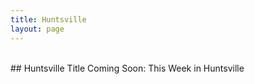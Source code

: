 ```yaml
---
title: Huntsville
layout: page
---
```

<br>
## Huntsville Title
Coming Soon: This Week in Huntsville
